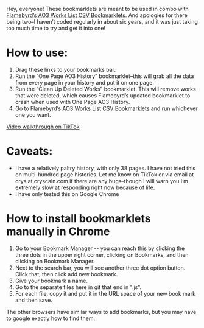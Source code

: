 Hey, everyone! These bookmarklets are meant to be used in combo with [Flamebyrd’s AO3 Works List CSV Bookmarklets](https://random.fangirling.net/scripts/ao3_works_stats). And apologies for there being two–I haven’t coded regularly in about six years, and it was just taking too much time to try and get it into one!

# How to use:

1. Drag these links to your bookmarks bar.
2. Run the “One Page AO3 History” bookmarklet–this will grab all the data from every page in your history and put it on one page.
3. Run the “Clean Up Deleted Works” bookmarklet. This will remove works that were deleted, which causes Flamebyrd’s updated bookmarklet to crash when used with One Page AO3 History.
4. Go to Flamebyrd’s [AO3 Works List CSV Bookmarklets](https://random.fangirling.net/scripts/ao3_works_stats) and run whichever one you want.

[Video walkthrough on TikTok](https://www.tiktok.com/@itscryscain/video/7180075841609633030)

# Caveats:

* I have a relatively paltry history, with only 38 pages. I have not tried this on multi-hundred page histories. Let me know on TikTok or via email at crys at cryscain.com if there are any bugs–though I will warn you I’m extremely slow at responding right now because of life.
* I have only tested this on Google Chrome

# How to install bookmarklets manually in Chrome
1. Go to your Bookmark Manager -- you can reach this by clicking the three dots in the upper right corner, clicking on Bookmarks, and then clicking on Bookmark Manager.
2. Next to the search bar, you will see another three dot option button. Click that, then click add new bookmark.
3. Give your bookmark a name.
4. Go to the separate files here in git that end in ".js".
5. For each file, copy it and put it in the URL space of your new book mark and then save.

The other browsers have similar ways to add bookmarks, but you may have to google exactly how to find them.